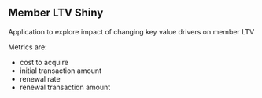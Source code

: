 ## Member LTV Shiny

Application to explore impact of changing key value drivers on member LTV

Metrics are:
- cost to acquire
- initial transaction amount
- renewal rate
- renewal transaction amount
